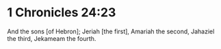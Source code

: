 # 1 Chronicles 24:23

And the sons [of Hebron]; Jeriah [the first], Amariah the second, Jahaziel the third, Jekameam the fourth.